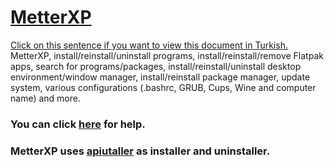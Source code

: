# [MetterXP](https://mukonqi.github.io/metterxp/en/)
[Click on this sentence if you want to view this document in Turkish.](https://github.com/MuKonqi/metterxp/blob/main/BENİOKU.md)
MetterXP, install/reinstall/uninstall programs, install/reinstall/remove Flatpak apps, search for programs/packages, install/reinstall/uninstall desktop environment/window manager, install/reinstall package manager, update system, various configurations (.bashrc, GRUB, Cups, Wine and computer name) and more.
### You can click [here](https://mukonqi.github.io/metterxp/en/help.html) for help.
### MetterXP uses [apiutaller](https://github.com/MuKonqi/apiutaller) as installer and uninstaller.